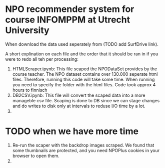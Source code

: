 # NPO recommender system for course INFOMPPM at Utrecht University

When download the data used seperately from (TODO add SurfDrive link).

A short explination on each file and the order that it should be ran in if you were to redo all teh per processing:

1. HTMLScraper.ipynb: This file scaped the NPODataSet provides by the course teacher. The NPO dataset contains over 130.000 seperate html files. Therefore, running this code will take some time. When running you need to specify the folder with the html files. Code took approx 4 hours to finnisch  
2. DB2CSV.ipynb: This file will convert the scaped data into a more manageble csv file. Scaping is done to DB since we can stage changes and do writes to disk only at intervals to reduse I/O time by a lot.
3. 



# TODO when we have more time
1. Re-run the scaper with the backdrop images scraped. We found that some thumbnails are protected, and you need NPOPlus cookies in your browser to open them.
2. 